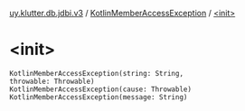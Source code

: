 [uy.klutter.db.jdbi.v3](../index.md) / [KotlinMemberAccessException](index.md) / [&lt;init&gt;](.)


# &lt;init&gt;
<code>KotlinMemberAccessException(string: String, throwable: Throwable)</code><br/><code>KotlinMemberAccessException(cause: Throwable)</code><br/><code>KotlinMemberAccessException(message: String)</code><br/>

